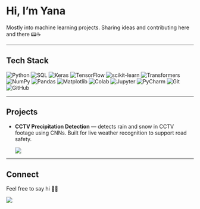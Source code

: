 # Hi, I’m Yana

Mostly into machine learning projects. Sharing ideas and contributing here and there 📟☕

---

## Tech Stack

<p>
  <img alt="Python" src="https://img.shields.io/badge/Python-5C5A73?style=flat-square&logo=python&logoColor=white" />
  <img alt="SQL" src="https://img.shields.io/badge/SQL-556060?style=flat-square&logo=sqlite&logoColor=white" />
  
  <img alt="Keras" src="https://img.shields.io/badge/Keras-842E38?style=flat-square&logo=keras&logoColor=white" />
  <img alt="TensorFlow" src="https://img.shields.io/badge/TensorFlow-9E443F?style=flat-square&logo=tensorflow&logoColor=white" />
  <img alt="scikit-learn" src="https://img.shields.io/badge/Scikit--Learn-6A564C?style=flat-square&logo=scikit-learn&logoColor=white" />
  <img alt="Transformers" src="https://img.shields.io/badge/Transformers-5E5163?style=flat-square&logo=huggingface&logoColor=white" />
  <img alt="NumPy" src="https://img.shields.io/badge/NumPy-5F6661?style=flat-square&logo=numpy&logoColor=white" />
  <img alt="Pandas" src="https://img.shields.io/badge/Pandas-4A3F5A?style=flat-square&logo=pandas&logoColor=white" />
  <img alt="Matplotlib" src="https://img.shields.io/badge/Matplotlib-4B5D72?style=flat-square&logo=plotly&logoColor=white" />

  <img alt="Colab" src="https://img.shields.io/badge/Colab-8A6B74?style=flat-square&logo=googlecolab&logoColor=white" />
  <img alt="Jupyter" src="https://img.shields.io/badge/Jupyter-8C5955?style=flat-square&logo=jupyter&logoColor=white" />
  <img alt="PyCharm" src="https://img.shields.io/badge/PyCharm-4A4359?style=flat-square&logo=pycharm&logoColor=white" />

  <img alt="Git" src="https://img.shields.io/badge/Git-4B3F47?style=flat-square&logo=git&logoColor=white" />
  <img alt="GitHub" src="https://img.shields.io/badge/GitHub-42465A?style=flat-square&logo=github&logoColor=white" />
</p>

---

## Projects

- **CCTV Precipitation Detection** — detects rain and snow in CCTV footage using CNNs. Built for live weather recognition to support road safety.

  <a href="https://github.com/yanamis/cctv-precipitation-detection" target="_blank" >
    <img src="https://img.shields.io/badge/Open_Repo-43475E?style=flat-square&logo=github&logoColor=white" />
  </a>

---

## Connect

Feel free to say hi 📼📡

<p>
  <a href="https://linkedin.com/in/yana-mishula-ab969a2a9/" target="_blank">
    <img src="https://img.shields.io/badge/LinkedIn-36516B?style=flat-square&logo=linkedin&logoColor=white" />
  </a>
</p>
